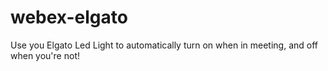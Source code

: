 # webex-elgato
Use you Elgato Led Light to automatically turn on when in meeting, and off when you're not!
